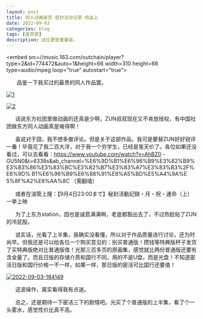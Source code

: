 ```yaml
---
layout: post
title: 同人动画鉴赏-密封活动记录-命运上
date: 2022-09-03
categories: blog
tags: [鉴赏家]
description: 这位更是重量级。
---
```


<embed src=//music.163.com/outchain/player?type=2&id=774472&auto=1&height=66 width=310 height=66 type=audio/mpeg loop="true" autostart="true">

&nbsp;&nbsp;&nbsp;&nbsp;&nbsp;&nbsp;
    品鉴一下我买过的最贵的同人作品罢。

<a href='https://postimg.cc/gxXR5fgh' target='_blank'><img src='https://i.postimg.cc/nhTksx73/1.png' border='0' alt='1'/></a>

<a href='https://postimg.cc/XBYBghZp' target='_blank'><img src='https://i.postimg.cc/zvnwqY8S/2.png' border='0' alt='2'/></a>

&nbsp;&nbsp;&nbsp;&nbsp;&nbsp;&nbsp;话说东方社团里做动画的还真是少啊，ZUN叔叔现在又不肯放授权，有中国社团做东方同人动画真是难得啊！

&nbsp;&nbsp;&nbsp;&nbsp;&nbsp;&nbsp;虽说对于囧，我不想多做评论。但是关于这部作品，我可是要替ZUN好好锐评一番！毕竟花了我二百大洋，对于我一个穷学生，已经是笔天价了。各位如果还没看过，可以去看看：https://www.youtube.com/watch?v=AhBZ0
-GU5N0&t=6338s&ab_channel=%E6%9D%B1%E6%96%B9%E3%82%B9%
E3%83%86%E3%83%BC%E3%82%B7%E3%83%A7%E3%83%B3%2F%E6%9D%
B1%E6%96%B9%E6%88%91%E6%A5%BD%E5%A4%9A%E
5%8F%A2%E8%AA%8C （需翻墙）

&nbsp;&nbsp;&nbsp;&nbsp;&nbsp;&nbsp;或者在油管上搜：【9月4日23:00まで】秘封活動記録・月・祝・運命（上）一挙上映

&nbsp;&nbsp;&nbsp;&nbsp;&nbsp;&nbsp;为了上东方station，囧也是诚意满满啊，老底都豁出去了，不过热脸贴了ZUN的冷屁股。

&nbsp;&nbsp;&nbsp;&nbsp;&nbsp;&nbsp;说实话，光看了上半集，我确实没看懂，所以对于作品质量进行讨论，还为时尚早。但我还是可以给各位一个购买意见的：别买普通版！攒钱等特典版杯子发货了买特典版绝对比普通版值！光那三百多页的原画集，感觉就比两份普通版还要有含金量了。而且日版的存储介质和国行不同，用的不是U盘，而是光盘！不知道密活日版和国行价格一不一样，如果一样，那日版的密活可比国行还要值！

<a href='https://postimages.org/' target='_blank'><img src='https://i.postimg.cc/nzPpY2S6/2022-09-03-184149.png' border='0' alt='2022-09-03-184149'/></a>

&nbsp;&nbsp;&nbsp;&nbsp;&nbsp;&nbsp;这波操作，属实看得我有点迷。

&nbsp;&nbsp;&nbsp;&nbsp;&nbsp;&nbsp;总之，还是期待一下密活三下的剧情吧。光买了个普通版的上半集，看了个一头雾水，感觉性价比真不高。
